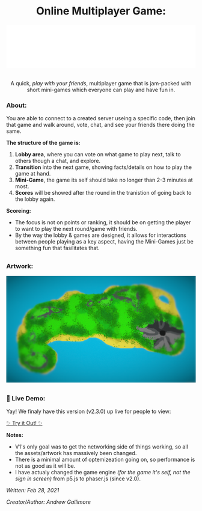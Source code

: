 <div align="center">
  <h1>Online Multiplayer Game:</h1>
  <img src="senar.io/assets/Boxes.png" alt="Game_Title">
  <h2></h2>
  <p>A quick, <i>play with your friends</i>, multiplayer game that is jam-packed with short mini-games which everyone can play and have fun in.</p>
</div>
<span></span>

<h3>About:</h3>
You are able to connect to a created server useing a specific code, then join that game and walk around, vote, chat, and see your friends there doing the same.

**The structure of the game is:**

1. **Lobby area**, where you can vote on what game to play next, talk to others though a chat, and explore.
2. **Transition** into the next game, showing facts/details on how to play the game at hand.
3. **Mini-Game**, the game its self should take no longer than 2-3 minutes at most.
4. **Scores** will be showed after the round in the tranistion of going back to the lobby again.

**Scoreing:**

* The focus is not on points or ranking, it should be on getting the player to want to play the next round/game with friends.
* By the way the lobby & games are designed, it allows for interactions between people playing as a key aspect, having the Mini-Games just be something fun that fasilitates that.

<h2></h2>
<h3>Artwork:</h3>

<div align="center">
  <img src="senar.io/assets/Artwork_Map.png" alt="Game_Art_1">
</div>
  
  
<h2></h2>
<h3>🔌 Live Demo:</h3>

Yay! We finaly have this version (v2.3.0) up live for people to view:

[✨ Try it Out! ✨](https://senario-islands-v2s3-b.glitch.me)

  **Notes:**
  * V1's only goal was to get the networking side of things working, so all the assets/artwork has massively been changed.
  * There is a minimal amount of optemizeation going on, so performance is not as good as it will be.
  * I have actualy changed the game engine *(for the game it's self, not the sign in screen)* from p5.js to phaser.js (since v2.0).

*Written: Feb 28, 2021*

*Creator/Author: Andrew Gallimore*
